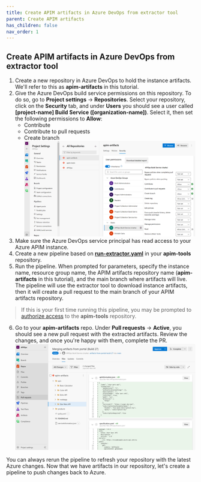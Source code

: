 ```yaml
---
title: Create APIM artifacts in Azure DevOps from extractor tool
parent: Create APIM artifacts
has_children: false
nav_order: 1
---
```



## Create APIM artifacts in Azure DevOps from extractor tool

1. Create a new repository in Azure DevOps to hold the instance artifacts. We'll refer to this as **apim-artifacts** in this tutorial.
2. Give the Azure DevOps build service permissions on this repository. To do so, go to **Project settings** -> **Repositories**. Select your repository, click on the **Security** tab, and under **Users** you should see a user called **[project-name] Build Service ([organization-name])**. Select it, then set the following permissions to **Allow**:
    - Contribute
    - Contribute to pull requests
    - Create branch
![apim-artifacts pipeline](../../assets/images/apim-artifacts.png)
3. Make sure the Azure DevOps service principal has read access to your Azure APIM instance.
4. Create a new pipeline based on [**run-extractor.yaml**](https://github.com/Azure/apiops/tree/main/tools/pipelines/run-extractor.yaml) in your **apim-tools** repository.
5. Run the pipeline. When prompted for parameters, specify the instance name, resource group name, the APIM artifacts repository name (**apim-artifacts** in this tutorial), and the main branch where artifacts will live. The pipeline will use the extractor tool to download instance artifacts, then it will create a pull request to the main branch of your APIM artifacts repository.
> If this is your first time running this pipeline, you may be prompted to [authorize access](https://docs.microsoft.com/en-us/azure/devops/pipelines/repos/multi-repo-checkout?view=azure-devops#why-am-i-am-prompted-to-authorize-resources-the-first-time-i-try-to-check-out-a-different-repository) to the **apim-tools** repository.
6. Go to your **apim-artifacts** repo. Under **Pull requests** -> **Active**, you should see a new pull request with the extracted artifacts. Review the changes, and once you're happy with them, complete the PR.
![create-pr-extractor](../../assets/images/create-pr-extractor.png)

You can always rerun the pipeline to refresh your repository with the latest Azure changes. Now that we have artifacts in our repository, let's create a pipeline to push changes back to Azure.
